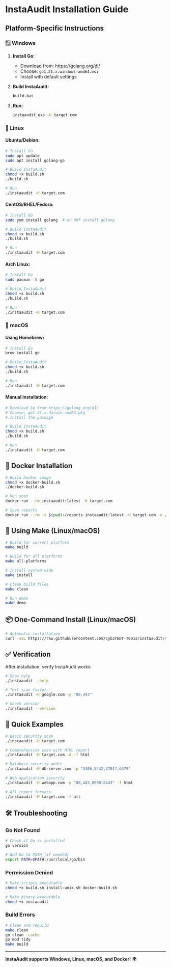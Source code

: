 # InstaAudit Installation Guide

## Platform-Specific Instructions

### 🪟 Windows

1. **Install Go:**
   - Download from: https://golang.org/dl/
   - Choose: `go1.21.x.windows-amd64.msi`
   - Install with default settings

2. **Build InstaAudit:**
   ```cmd
   build.bat
   ```

3. **Run:**
   ```cmd
   instaaudit.exe -H target.com
   ```

### 🐧 Linux

#### Ubuntu/Debian:
```bash
# Install Go
sudo apt update
sudo apt install golang-go

# Build InstaAudit
chmod +x build.sh
./build.sh

# Run
./instaaudit -H target.com
```

#### CentOS/RHEL/Fedora:
```bash
# Install Go
sudo yum install golang  # or dnf install golang

# Build InstaAudit
chmod +x build.sh
./build.sh

# Run
./instaaudit -H target.com
```

#### Arch Linux:
```bash
# Install Go
sudo pacman -S go

# Build InstaAudit
chmod +x build.sh
./build.sh

# Run
./instaaudit -H target.com
```

### 🍎 macOS

#### Using Homebrew:
```bash
# Install Go
brew install go

# Build InstaAudit
chmod +x build.sh
./build.sh

# Run
./instaaudit -H target.com
```

#### Manual Installation:
```bash
# Download Go from https://golang.org/dl/
# Choose: go1.21.x.darwin-amd64.pkg
# Install the package

# Build InstaAudit
chmod +x build.sh
./build.sh

# Run
./instaaudit -H target.com
```

## 🐳 Docker Installation

```bash
# Build Docker image
chmod +x docker-build.sh
./docker-build.sh

# Run scan
docker run --rm instaaudit:latest -H target.com

# Save reports
docker run --rm -v $(pwd):/reports instaaudit:latest -H target.com -o /reports/audit
```

## 🔧 Using Make (Linux/macOS)

```bash
# Build for current platform
make build

# Build for all platforms
make all-platforms

# Install system-wide
make install

# Clean build files
make clean

# Run demo
make demo
```

## 📦 One-Command Install (Linux/macOS)

```bash
# Automatic installation
curl -sSL https://raw.githubusercontent.com/Cyb3rEDT-T001s/instaaudit/main/install-unix.sh | bash
```

## ✅ Verification

After installation, verify InstaAudit works:

```bash
# Show help
./instaaudit --help

# Test scan (safe)
./instaaudit -H google.com -p "80,443"

# Check version
./instaaudit --version
```

## 🚀 Quick Examples

```bash
# Basic security scan
./instaaudit -H target.com

# Comprehensive scan with HTML report
./instaaudit -H target.com -A -f html

# Database security audit
./instaaudit -H db-server.com -p "3306,5432,27017,6379"

# Web application security
./instaaudit -H webapp.com -p "80,443,8080,8443" -f html

# All report formats
./instaaudit -H target.com -f all
```

## 🛠️ Troubleshooting

### Go Not Found
```bash
# Check if Go is installed
go version

# Add Go to PATH (if needed)
export PATH=$PATH:/usr/local/go/bin
```

### Permission Denied
```bash
# Make scripts executable
chmod +x build.sh install-unix.sh docker-build.sh

# Make binary executable
chmod +x instaaudit
```

### Build Errors
```bash
# Clean and rebuild
make clean
go clean -cache
go mod tidy
make build
```

---

**InstaAudit supports Windows, Linux, macOS, and Docker!** 🌍
